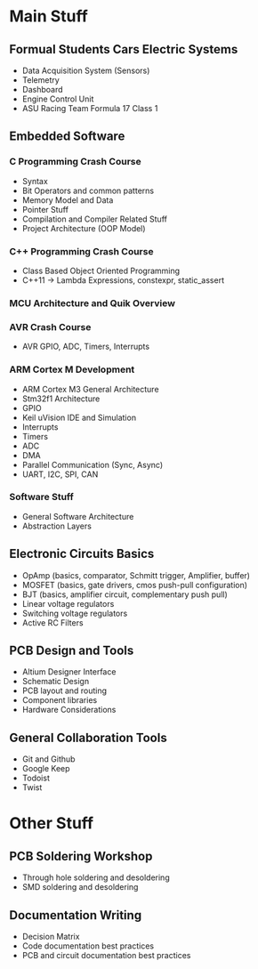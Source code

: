 # Main Stuff
## Formual Students Cars Electric Systems
- Data Acquisition System (Sensors)
- Telemetry
- Dashboard
- Engine Control Unit
- ASU Racing Team Formula 17 Class 1
## Embedded Software
### C Programming Crash Course
- Syntax
- Bit Operators and common patterns
- Memory Model and Data
- Pointer Stuff
- Compilation and Compiler Related Stuff
- Project Architecture (OOP Model)
### C++ Programming Crash Course
- Class Based Object Oriented Programming
- C++11 -> Lambda Expressions, constexpr, static_assert
### MCU Architecture and Quik Overview
### AVR Crash Course
- AVR GPIO, ADC, Timers, Interrupts
### ARM Cortex M Development
- ARM Cortex M3 General Architecture
- Stm32f1 Architecture
- GPIO 
- Keil uVision IDE and Simulation
- Interrupts
- Timers
- ADC
- DMA
- Parallel Communication (Sync, Async)
- UART, I2C, SPI, CAN
### Software Stuff
- General Software Architecture
- Abstraction Layers
## Electronic Circuits Basics
- OpAmp (basics, comparator, Schmitt trigger, Amplifier, buffer)
- MOSFET (basics, gate drivers, cmos push-pull configuration)
- BJT (basics, amplifier circuit, complementary push pull)
- Linear voltage regulators
- Switching voltage regulators
- Active RC Filters
## PCB Design and Tools
- Altium Designer Interface
- Schematic Design
- PCB layout and routing
- Component libraries
- Hardware Considerations
## General Collaboration Tools
- Git and Github
- Google Keep
- Todoist
- Twist

# Other Stuff
## PCB Soldering Workshop
- Through hole soldering and desoldering
- SMD soldering and desoldering
## Documentation Writing
- Decision Matrix
- Code documentation best practices
- PCB and circuit documentation best practices

